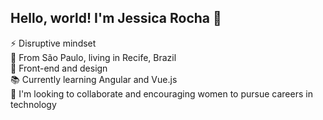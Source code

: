 ## Hello, world! I'm Jessica Rocha :wave: </br>
:zap: Disruptive mindset </br>
:round_pushpin: From São Paulo, living in Recife, Brazil</br>
:blue_heart: Front-end and design </br>
:books: Currently learning Angular and Vue.js </br>
:muscle:  I'm looking to collaborate and encouraging women to pursue careers in technology
